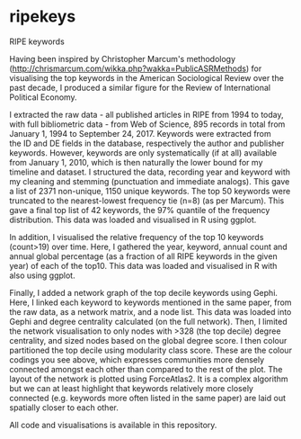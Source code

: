 # ripekeys
RIPE keywords

Having been inspired by Christopher Marcum's methodology (http://chrismarcum.com/wikka.php?wakka=PublicASRMethods) for visualising the top keywords in the American Sociological Review over the past decade, I produced a similar figure for the Review of International Political Economy.

I extracted the raw data - all published articles in RIPE from 1994 to today, with full bibliometric data - from Web of Science, 895 records in total from January 1, 1994 to September 24, 2017. Keywords were extracted from the ID and DE fields in the database, respectively the author and publisher keywords. However, keywords are only systematically (if at all) available from January 1, 2010, which is then naturally the lower bound for my timeline and dataset. I structured the data, recording year and keyword with my cleaning and stemming (punctuation and immediate analogs). This gave a list of 2371 non-unique, 1150 unique keywords. The top 50 keywords were truncated to the nearest-lowest frequency tie (n=8) (as per Marcum). This gave a final top list of 42 keywords, the 97% quantile of the frequency distribution. This data was loaded and visualised in R using ggplot.

In addition, I visualised the relative frequency of the top 10 keywords (count>19) over time. Here, I gathered the year, keyword, annual count and annual global percentage (as a fraction of all RIPE keywords in the given year) of each of the top10. This data was loaded and visualised in R with also using ggplot.

Finally, I added a network graph of the top decile keywords using Gephi. Here, I linked each keyword to keywords mentioned in the same paper, from the raw data, as a network matrix, and a node list. This data was loaded into Gephi and degree centrality calculated (on the full network). Then, I limited the network visualisation to only nodes with >328 (the top decile) degree centrality, and sized nodes based on the global degree score. I then colour partitioned the top decile using modularity class score. These are the colour codings you see above, which expresses communities more densely connected amongst each other than compared to the rest of the plot. The layout of the network is plotted using ForceAtlas2. It is a complex algorithm but we can at least highlight that keywords relatively more closely connected (e.g. keywords more often listed in the same paper) are laid out spatially closer to each other.

All code and visualisations is available in this repository.

